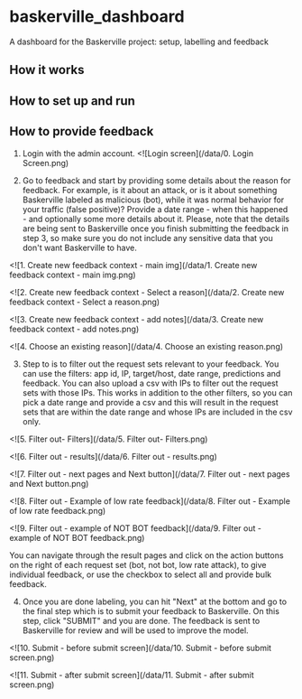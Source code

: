 # baskerville_dashboard
A dashboard for the Baskerville project: setup, labelling and feedback

## How it works

## How to set up and run

## How to provide feedback
1. Login with the admin account.
<![Login screen](/data/0. Login Screen.png)


2. Go to feedback and start by providing some details about the reason for feedback. For example, is it about an attack, or is it about something Baskerville labeled as malicious (bot), while it was normal behavior for your traffic (false positive)? Provide a date range - when this happened - and optionally some more details about it. Please, note that the details are being sent to Baskerville once you finish submitting the feedback in step 3, so make sure you do not include any sensitive data that you don't want Baskerville to have.

<![1. Create new feedback context - main img](/data/1. Create new feedback context - main img.png)


<![2. Create new feedback context - Select a reason](/data/2. Create new feedback context - Select a reason.png)

<![3. Create new feedback context - add notes](/data/3. Create new feedback context - add notes.png)

<![4. Choose an existing reason](/data/4. Choose an existing reason.png)

3. Step to is to filter out the request sets relevant to your feedback. You can use the filters: app id, IP, target/host, date range, predictions and feedback. You can also upload a csv with IPs to filter out the request sets with those IPs. This works in addition to the other filters, so you can pick a date range and provide a csv and this will result in the request sets that are within the date range and whose IPs are included in the csv only.

<![5. Filter out- Filters](/data/5. Filter out- Filters.png)

<![6. Filter out - results](/data/6. Filter out - results.png)

<![7. Filter out - next pages and Next button](/data/7. Filter out - next pages and Next button.png)

<![8. Filter out - Example of low rate feedback](/data/8. Filter out - Example of low rate feedback.png)

<![9. Filter out - example of NOT BOT feedback](/data/9. Filter out - example of NOT BOT feedback.png)


You can navigate through the result pages and click on the action buttons on the right of each request set (bot, not bot, low rate attack), to give individual feedback, or use the checkbox to select all and provide bulk feedback.

4. Once you are done labeling, you can hit "Next" at the bottom and go to the final step which is to submit your feedback to Baskerville. On this step, click "SUBMIT" and you are done. The feedback is sent to Baskerville for review and will be used to improve the model.

<![10. Submit - before submit screen](/data/10. Submit - before submit screen.png)


<![11. Submit - after submit screen](/data/11. Submit - after submit screen.png)
